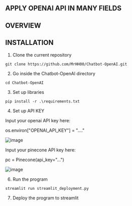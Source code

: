 ## APPLY OPENAI API IN MANY FIELDS

## OVERVIEW

## INSTALLATION
1. Clone the current repository

```
git clone https://github.com/MrHH00/Chatbot-OpenAI.git
```

2. Go inside the Chatbot-OpenAI directory

```
cd Chatbot-OpenAI
```
3. Set up libraries

```
pip install -r .\requirements.txt
```

4. Set up API KEY

Input your openai API key here: 

os.environ["OPENAI_API_KEY"] = "...."

![image](https://github.com/user-attachments/assets/570f4ccb-ea0f-4341-9903-72d9abc74200)

Input your pinecone API key here: 

pc = Pinecone(api_key="...")

![image](https://github.com/user-attachments/assets/6d92d55c-6775-411b-8534-59a04ad6c1c4)



6. Run the program

```
streamlit run streamlit_deployment.py
```

7. Deploy the program to streamlit
